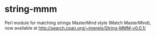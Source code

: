 string-mmm
==========

Perl module for matching strings MasterMind style (Match MasterMind), now available at http://search.cpan.org/~jmerelo/String-MMM-v0.0.1/